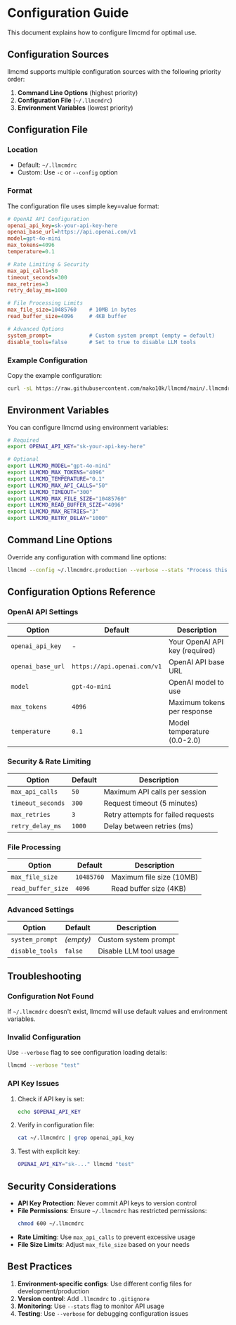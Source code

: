 # Configuration Guide

This document explains how to configure llmcmd for optimal use.

## Configuration Sources

llmcmd supports multiple configuration sources with the following priority order:

1. **Command Line Options** (highest priority)
2. **Configuration File** (`~/.llmcmdrc`)
3. **Environment Variables** (lowest priority)

## Configuration File

### Location
- Default: `~/.llmcmdrc`
- Custom: Use `-c` or `--config` option

### Format
The configuration file uses simple key=value format:

```ini
# OpenAI API Configuration
openai_api_key=sk-your-api-key-here
openai_base_url=https://api.openai.com/v1
model=gpt-4o-mini
max_tokens=4096
temperature=0.1

# Rate Limiting & Security
max_api_calls=50
timeout_seconds=300
max_retries=3
retry_delay_ms=1000

# File Processing Limits
max_file_size=10485760    # 10MB in bytes
read_buffer_size=4096     # 4KB buffer

# Advanced Options
system_prompt=            # Custom system prompt (empty = default)
disable_tools=false       # Set to true to disable LLM tools
```

### Example Configuration

Copy the example configuration:

```bash
curl -sL https://raw.githubusercontent.com/mako10k/llmcmd/main/.llmcmdrc.example -o ~/.llmcmdrc
```

## Environment Variables

You can configure llmcmd using environment variables:

```bash
# Required
export OPENAI_API_KEY="sk-your-api-key-here"

# Optional
export LLMCMD_MODEL="gpt-4o-mini"
export LLMCMD_MAX_TOKENS="4096"
export LLMCMD_TEMPERATURE="0.1"
export LLMCMD_MAX_API_CALLS="50"
export LLMCMD_TIMEOUT="300"
export LLMCMD_MAX_FILE_SIZE="10485760"
export LLMCMD_READ_BUFFER_SIZE="4096"
export LLMCMD_MAX_RETRIES="3"
export LLMCMD_RETRY_DELAY="1000"
```

## Command Line Options

Override any configuration with command line options:

```bash
llmcmd --config ~/.llmcmdrc.production --verbose --stats "Process this data"
```

## Configuration Options Reference

### OpenAI API Settings

| Option | Default | Description |
|--------|---------|-------------|
| `openai_api_key` | - | Your OpenAI API key (required) |
| `openai_base_url` | `https://api.openai.com/v1` | OpenAI API base URL |
| `model` | `gpt-4o-mini` | OpenAI model to use |
| `max_tokens` | `4096` | Maximum tokens per response |
| `temperature` | `0.1` | Model temperature (0.0-2.0) |

### Security & Rate Limiting

| Option | Default | Description |
|--------|---------|-------------|
| `max_api_calls` | `50` | Maximum API calls per session |
| `timeout_seconds` | `300` | Request timeout (5 minutes) |
| `max_retries` | `3` | Retry attempts for failed requests |
| `retry_delay_ms` | `1000` | Delay between retries (ms) |

### File Processing

| Option | Default | Description |
|--------|---------|-------------|
| `max_file_size` | `10485760` | Maximum file size (10MB) |
| `read_buffer_size` | `4096` | Read buffer size (4KB) |

### Advanced Settings

| Option | Default | Description |
|--------|---------|-------------|
| `system_prompt` | _(empty)_ | Custom system prompt |
| `disable_tools` | `false` | Disable LLM tool usage |

## Troubleshooting

### Configuration Not Found

If `~/.llmcmdrc` doesn't exist, llmcmd will use default values and environment variables.

### Invalid Configuration

Use `--verbose` flag to see configuration loading details:

```bash
llmcmd --verbose "test"
```

### API Key Issues

1. Check if API key is set:
   ```bash
   echo $OPENAI_API_KEY
   ```

2. Verify in configuration file:
   ```bash
   cat ~/.llmcmdrc | grep openai_api_key
   ```

3. Test with explicit key:
   ```bash
   OPENAI_API_KEY="sk-..." llmcmd "test"
   ```

## Security Considerations

- **API Key Protection**: Never commit API keys to version control
- **File Permissions**: Ensure `~/.llmcmdrc` has restricted permissions:
  ```bash
  chmod 600 ~/.llmcmdrc
  ```
- **Rate Limiting**: Use `max_api_calls` to prevent excessive usage
- **File Size Limits**: Adjust `max_file_size` based on your needs

## Best Practices

1. **Environment-specific configs**: Use different config files for development/production
2. **Version control**: Add `.llmcmdrc` to `.gitignore`
3. **Monitoring**: Use `--stats` flag to monitor API usage
4. **Testing**: Use `--verbose` for debugging configuration issues
